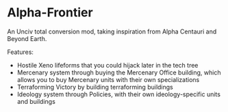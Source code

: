 # Alpha-Frontier

An Unciv total conversion mod, taking inspiration from Alpha Centauri and Beyond Earth.

Features:

- Hostile Xeno lifeforms that you could hijack later in the tech tree
- Mercenary system through buying the Mercenary Office building, which allows you to buy Mercenary units with their own specializations
- Terraforming Victory by building terraforming buildings
- Ideology system through Policies, with their own ideology-specific units and buildings
